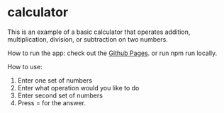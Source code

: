 # calculator

This is an example of a basic calculator that operates addition, multiplication, division, or subtraction
on two numbers.

How to run the app:
check out the [Github Pages](https://arnab-majumdar.github.io/calculator/). 
or run npm run locally.

How to use:
1. Enter one set of numbers
2. Enter what operation would you like to do
3. Enter second set of numbers
4. Press = for the answer.